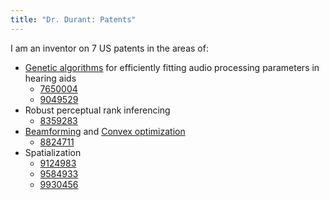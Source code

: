 ```yaml
---
title: "Dr. Durant: Patents"
---
```


I am an inventor on 7 US patents in the areas of:
* [Genetic algorithms](https://en.wikipedia.org/wiki/Genetic_algorithm) for efficiently fitting audio processing parameters in hearing aids
  * [7650004](http://patft.uspto.gov/netacgi/nph-Parser?Sect1=PTO2&p=1&u=/netahtml/PTO/search-bool.html&r=1&f=G&l=50&co1=AND&d=PTXT&s1=7650004.PN.)
  * [9049529](http://patft.uspto.gov/netacgi/nph-Parser?Sect1=PTO2&p=1&u=/netahtml/PTO/search-bool.html&r=1&f=G&l=50&co1=AND&d=PTXT&s1=9049529.PN.)
* Robust perceptual rank inferencing
  * [8359283](http://patft.uspto.gov/netacgi/nph-Parser?Sect1=PTO1&Sect2=HITOFF&d=PALL&p=1&u=/netahtml/PTO/srchnum.htm&r=1&f=G&l=50&s1=8359283.PN.)
* [Beamforming](https://en.wikipedia.org/wiki/Beamforming) and [Convex optimization](https://en.wikipedia.org/wiki/Convex_optimization)
  * [8824711](http://patft.uspto.gov/netacgi/nph-Parser?Sect1=PTO1&Sect2=HITOFF&d=PALL&p=1&u=/netahtml/PTO/srchnum.htm&r=1&f=G&l=50&s1=8824711.PN.)
* Spatialization
  * [9124983](http://patft.uspto.gov/netacgi/nph-Parser?Sect1=PTO2&p=1&u=/netahtml/PTO/search-bool.html&r=1&f=G&l=50&co1=AND&d=PTXT&s1=9124983.PN.)
  * [9584933](http://patft.uspto.gov/netacgi/nph-Parser?Sect1=PTO2&p=1&u=/netahtml/PTO/search-bool.html&r=1&f=G&l=50&co1=AND&d=PTXT&s1=9584933.PN.)
  * [9930456](http://patft.uspto.gov/netacgi/nph-Parser?Sect1=PTO1&Sect2=HITOFF&d=PALL&p=1&u=/netahtml/PTO/srchnum.htm&r=1&f=G&l=50&s1=9930456.PN.)

